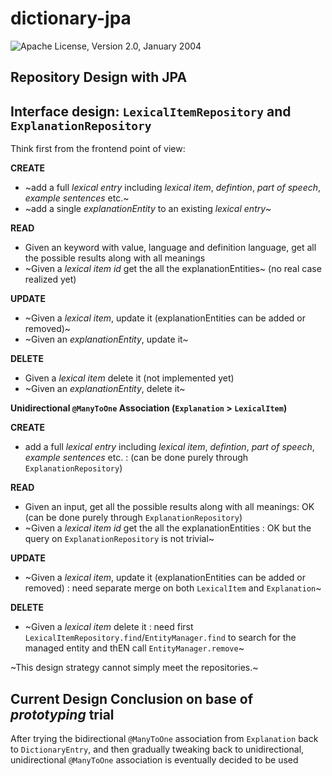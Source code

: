 dictionary-jpa
======================

![Apache License, Version 2.0, January 2004](https://img.shields.io/github/license/apache/maven.svg?label=License)


## Repository Design with JPA
## Interface design: `LexicalItemRepository` and `ExplanationRepository`

Think first from the frontend point of view:

**CREATE**
 * ~add a full *lexical entry* including *lexical item*, *defintion*, *part of speech*, *example sentences* etc.~
 * ~add a single *explanationEntity* to an existing *lexical entry*~

**READ** 

 * Given an keyword with value, language and definition language, get all the possible results along with all meanings
 * ~Given a *lexical item id* get the all the explanationEntities~ (no real case realized yet)

**UPDATE**

 * ~Given a *lexical item*, update it (explanationEntities can be added or removed)~
 * ~Given an *explanationEntity*, update it~

**DELETE**

 * Given a *lexical item* delete it (not implemented yet)
 * ~Given an *explanationEntity*, delete it~

**Unidirectional `@ManyToOne` Association (`Explanation` > `LexicalItem`)**

**CREATE**
 * add a full *lexical entry* including *lexical item*, *defintion*, *part of speech*, *example sentences* etc. : (can be done purely through `ExplanationRepository`)

**READ** 

 * Given an input, get all the possible results along with all meanings: OK (can be done purely through `ExplanationRepository`)
 * ~Given a *lexical item id* get the all the explanationEntities : OK but the query on `ExplanationRepository` is not trivial~

**UPDATE**

 * ~Given a *lexical item*, update it (explanationEntities can be added or removed) : need separate merge on both `LexicalItem` and `Explanation`~

**DELETE**

 * ~Given a *lexical item* delete it : need first `LexicalItemRepository.find`/`EntityManager.find` to search for the managed entity and thEN call `EntityManager.remove`~

~This design strategy cannot simply meet the repositories.~ 

## Current Design Conclusion on base of *prototyping* trial

After trying the bidirectional `@ManyToOne` association from `Explanation` back to `DictionaryEntry`, and then gradually tweaking back to unidirectional, unidirectional `@ManyToOne` association is eventually decided to be used

